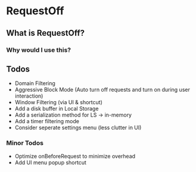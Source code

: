 # RequestOff

## What is RequestOff?

### Why would I use this?

## Todos

- Domain Filtering
- Aggressive Block Mode (Auto turn off requests and turn on during user interaction)
- Window Filtering (via UI & shortcut)
- Add a disk buffer in Local Storage
- Add a serialization method for LS -> in-memory
- Add a timer filtering mode
- Consider seperate settings menu (less clutter in UI)

### Minor Todos

- Optimize onBeforeRequest to minimize overhead
- Add UI menu popup shortcut
